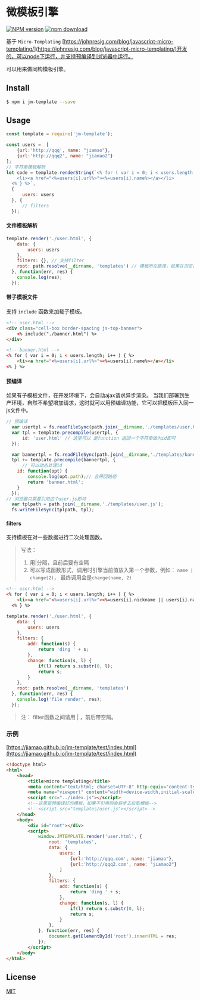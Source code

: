 
# 微模板引擎

[![NPM version][npm-image]][npm-url]
[![npm download][download-image]][download-url]


基于 `Micro-Templating` [https://johnresig.com/blog/javascript-micro-templating/](https://johnresig.com/blog/javascript-micro-templating/)开发的，可以node下运行，并支持预编译到浏览器中运行。

可以用来做同构模板引擎。

## Install

```bash
$ npm i jm-template --save
```

## Usage

```js
const template = require('jm-template');

const users =  [
    {url:'http://qqq', name: "jiamao"},
    {url:'http://qqq2', name: "jiamao2"}
];
// 字符串模板解析
let code = template.renderString(`<% for ( var i = 0; i < users.length; i++ ) { %>
    <li><a href="<%=users[i].url%>"><%=users[i].name%></a></li>
  <% } %>`, 
  {
      users: users
  }, {
      // filters  
  });

```

#### 文件模板解析
```js
template.render('./user.html', {
    data: {
        users: users
    },
    filters: {}, // 支持filter
    root: path.resolve(__dirname, 'templates') // 模板所在路径，如果在浏览器中。这里可以是url
  }, function(err, res) {
    console.log(res);
  });
```

#### 带子模板文件
支持 `include` 函数来加载子模板。
``` html
<!-- user.html -->
<div class="cell-box border-spacing js-top-banner">
    <% include("./banner.html") %>
</div>
```
``` html
<!-- banner.html -->
<% for ( var i = 0; i < users.length; i++ ) { %>
    <li><a href="<%=users[i].url%>"><%=users[i].name%></a></li>
<% } %>
```

#### 预编译
如果有子模板文件，在开发环境下，会自动ajax请求异步渲染。 当我们部署到生产环境，自然不希望增加请求，这时就可以用预编译功能，它可以把模板压入同一js文件中。


```js
// 预编译
  var usertpl = fs.readFileSync(path.join(__dirname,'./templates/user.html'), 'utf8');
  var tpl = template.precompile(usertpl, {
      id: 'user.html' // 这里可以 是function 返回一个字符串做为id即可
  });    

  var bannertpl = fs.readFileSync(path.join(__dirname,'./templates/banner.html'), 'utf8');
  tpl += template.precompile(bannertpl, {
      // 可以动态处理id
    id: function(opt) {
        console.log(opt.path);// 会带回路径
        return 'banner.html';
    }
  });
// 浏览器只需要引用这个user.js即可
  var tplpath = path.join(__dirname,'./templates/user.js');
  fs.writeFileSync(tplpath, tpl);
```

#### filters
支持模板在对一些数据进行二次处理函数。
> 写法： 
> 1. 用|分隔，且前后要有空隔  
> 2. 可以写成函数形式，调用时引擎当前值放入第一个参数，例如： `name | change(2)`， 最终调用会是`change(name, 2)`      
```html
<!-- user.html -->
<% for ( var i = 0; i < users.length; i++ ) { %>
    <li><a href="<%=users[i].url%>"><%=users[i].nickname || users[i].name | add | change(8)%></a></li>
  <% } %>
```
```js
template.render('./user.html', {
    data: {
        users: users
    },
    filters: {
        add: function(s) {
            return 'ding ' + s;
        },
        change: function(s, l) {
            if(l) return s.substr(0, l);
            return s;
        }
    },
    root: path.resolve(__dirname, 'templates')
  }, function(err, res) {
    console.log('file render', res);
  });
```
> 注： filter函数之间请用 | ，前后带空隔。

### 示例

[https://jiamao.github.io/jm-template/test/index.html](https://jiamao.github.io/jm-template/test/index.html)

```html
<!doctype html>
<html>
	<head>
		<title>micro templating</title>
		<meta content="text/html; charset=UTF-8" http-equiv="content-type" />
		<meta name="viewport" content="width=device-width,initial-scale=1">
        <script src="../index.js"></script>
        <!--这里是预编译好的模板，如果不引用则会异步去拉取模板-->
        <!--<script src="templates/user.js"></script>-->
	</head>
	<body>
		<div id="root"></div>
        <script>
            window.JMTEMPLATE.render('user.html', {
                root: 'templates',
                data: {
                    users: [
                        {url:'http://qqq.com', name: "jiamao"},
                        {url:'http://qqq2.com', name: "jiamao2"}
                    ]
                },
                filters: {
                    add: function(s) {
                        return 'ding ' + s;
                    },
                    change: function(s, l) {
                        if(l) return s.substr(0, l);
                        return s;
                    }
                },
            }, function(err, res) {
                document.getElementById('root').innerHTML = res;
            });
        </script>
	</body>
</html>

```

## License

[MIT](LICENSE)

[npm-image]: https://img.shields.io/npm/v/jm-template.svg?style=flat-square
[npm-url]: https://npmjs.org/package/jm-template
[download-image]: https://img.shields.io/npm/dm/jm-template.svg?style=flat-square
[download-url]: https://npmjs.org/package/jm-template
